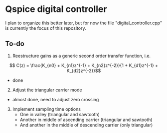 # Qspice digital controller

I plan to organize this better later, but for now the file "digital_controller.cpp" is currently the focus of this repository.

## To-do

1. Reestructure gains as a generic second order transfer function, i.e.

```math 
    C(z) = \frac{K_{n0} + K_{n1}z^{-1} + K_{n2}z^{-2}}{1 + K_{d1}z^{-1} + K_{d2}z^{-2}}
```


- done

2. Adjust the triangular carrier mode

- almost done, need to adjust zero crossing

3. Implement sampling time options
    - One in valley (triangular and sawtooth)
    - Another in middle of ascending carrier (triangular and sawtooth)
    - And another in the middle of descending carrier (only triangular)